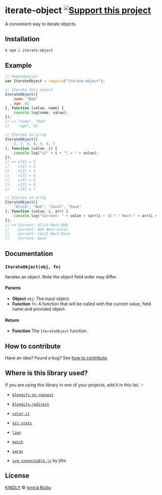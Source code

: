 # iterate-object [![Support this project][donate-now]][paypal-donations]

A convenient way to iterate objects.

## Installation

```sh
$ npm i iterate-object
```

## Example

```js
// Dependencies
var IterateObject = require("iterate-object");

// Iterate this object
IterateObject({
    name: "Bob"
  , age: 42
}, function (value, name) {
    console.log(name, value);
});
// => "name", "Bob"
//    "age", 42

// Iterate an array
IterateObject([
    1, 2, 3, 4, 5, 6, 7
], function (value, i) {
    console.log("v[" + i + "] = " + value);
});
// => v[0] = 1
//    v[1] = 2
//    v[2] = 3
//    v[3] = 4
//    v[4] = 5
//    v[5] = 6
//    v[6] = 7

// Iterate an array
IterateObject([
    "Alice", "Bob", "Carol", "Dave"
], function (value, i, arr) {
    console.log("Current: " + value + (arr[i + 1] ? " Next:" + arr[i + 1] : ""));
});
// => Current: Alice Next:Bob
//    Current: Bob Next:Carol
//    Current: Carol Next:Dave
//    Current: Dave
```

## Documentation

### `IterateObject(obj, fn)`
Iterates an object. Note the object field order may differ.

#### Params
- **Object** `obj`: The input object.
- **Function** `fn`: A function that will be called with the current value, field name and provided object.

#### Return
- **Function** The `IterateObject` function.

## How to contribute
Have an idea? Found a bug? See [how to contribute][contributing].

## Where is this library used?
If you are using this library in one of your projects, add it in this list. :sparkles:

 - [`bloggify-on-request`](https://github.com/Bloggify/on-request#readme)

 - [`bloggify-redirect`](https://github.com/Bloggify/redirect#readme)

 - [`color-it`](https://github.com/IonicaBizau/node-color-it#readme)

 - [`git-stats`](https://github.com/IonicaBizau/git-stats)

 - [`lien`](https://github.com/LienJS/Lien)

 - [`match`](https://github.com/IonicaBizau/match.js#readme)

 - [`oargv`](https://github.com/IonicaBizau/node-oargv)

 - [`svg.connectable.js`](https://github.com/jillix/svg.connectable.js) by jillix

## License

[KINDLY][license] © [Ionică Bizău][website]

[license]: http://ionicabizau.github.io/kindly-license/?author=Ionic%C4%83%20Biz%C4%83u%20%3Cbizauionica@gmail.com%3E&year=2015

[website]: http://ionicabizau.net
[paypal-donations]: https://www.paypal.com/cgi-bin/webscr?cmd=_s-xclick&hosted_button_id=RVXDDLKKLQRJW
[donate-now]: http://i.imgur.com/6cMbHOC.png

[contributing]: /CONTRIBUTING.md
[docs]: /DOCUMENTATION.md